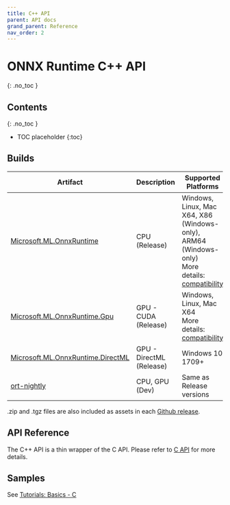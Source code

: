 ```yaml
---
title: C++ API
parent: API docs
grand_parent: Reference
nav_order: 2
---
```


# ONNX Runtime C++ API
{: .no_toc }

## Contents
{: .no_toc }

* TOC placeholder
{:toc}

## Builds
| Artifact  | Description | Supported Platforms |
-----------|-------------|---------------------
|[Microsoft.ML.OnnxRuntime](https://www.nuget.org/packages/Microsoft.ML.OnnxRuntime)|CPU (Release)|Windows, Linux,  Mac<br/>X64, X86 (Windows-only), ARM64 (Windows-only)<br/>More details: [compatibility](../../resources/compatibility.md) |
|[Microsoft.ML.OnnxRuntime.Gpu](https://www.nuget.org/packages/Microsoft.ML.OnnxRuntime.gpu)|GPU - CUDA (Release)|Windows, Linux, Mac<br/>X64<br/>More details: [compatibility](../../resources/compatibility.md)|
|[Microsoft.ML.OnnxRuntime.DirectML](https://www.nuget.org/packages/Microsoft.ML.OnnxRuntime.directml)|GPU - DirectML (Release)| Windows 10 1709+|
|[ort-nightly](https://aiinfra.visualstudio.com/PublicPackages/_packaging?_a=feed&feed=ORT-Nightly)|CPU, GPU (Dev)|Same as Release versions|

.zip and .tgz files are also included as assets in each [Github release](https://github.com/microsoft/onnxruntime/releases).

## API Reference
The C++ API is a thin wrapper of the C API. Please refer to [C API](./c-api.html) for more details.

## Samples
See [Tutorials: Basics - C](../../tutorials/basics.html#c)